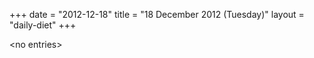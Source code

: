 +++
date = "2012-12-18"
title = "18 December 2012 (Tuesday)"
layout = "daily-diet"
+++

<p>&lt;no entries&gt;</p>